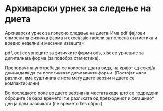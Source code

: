 # Архиварски урнек за следење на диета
Архиварски урнек за полесно следење на диета. Има pdf фајлови спмрени за физичка форма и excel/calc табели за полесна статистика и воедно неделни и месечни извештаи

pdf, odt се урнеците за физичките форми 
ods, xlsx се урнеците за дигиталната форма (за подобра статистика).

Препорачана употреба да се коирстат двата вида, на крајот од секој/а ден/недела да се пополнуваат дигиталните форми.
(Постојат мали разлики, ама суштината е иста меѓу двете верзии и двете се компактибилни)

Во последното поле во двете верзии на местата каде што се подредени оброците се бара времето. т.е разликата од претходниот и сегашниот ден ја дава разликата (т.е времето без оброк)
